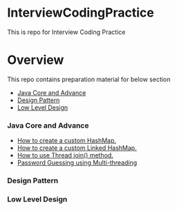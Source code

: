 # InterviewCodingPractice
This is repo for Interview Coding Practice

# Overview
This repo contains preparation material for below section
- [Java Core and Advance](#java-core-and-advance)
- [Design Pattern](#design-pattern)
- [Low Level Design](#low-level-design)

### Java Core and Advance
- [How to create a custom HashMap.](JavaCoreAndAdvance/src/main/java/com/interview/practice/javacoreandadvance/customeHashMap/CustomHashMap.java)
- [How to create a custom Linked HashMap.](JavaCoreAndAdvance/src/main/java/com/interview/practice/javacoreandadvance/customeLinkedHashMap/CustomLinkedHashMap.java)
- [How to use Thread join() method.](JavaCoreAndAdvance/src/main/java/com/interview/practice/javacoreandadvance/multiThreading/Factorial.java)
- [Password Guessing using Multi-threading](JavaCoreAndAdvance/src/main/java/com/interview/practice/javacoreandadvance/multiThreading/ThreadCreate.java)

### Design Pattern

### Low Level Design